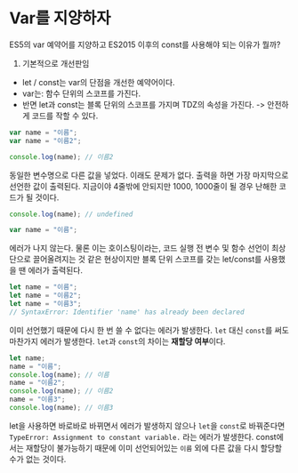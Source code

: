 # Var를 지양하자

ES5의 var 예약어를 지양하고 ES2015 이후의 const를 사용해야 되는 이유가 뭘까?

1. 기본적으로 개선판임

- let / const는 var의 단점을 개선한 예약어이다.
- var는: 함수 단위의 스코프를 가진다.
- 반면 let과 const는 블록 단위의 스코프를 가지며 TDZ의 속성을 가진다. -> 안전하게 코드를 작할 수 있다.

```js
var name = "이름";
var name = "이름2";

console.log(name); // 이름2
```

동일한 변수명으로 다른 값을 넣었다. 이래도 문제가 없다. 출력을 하면 가장 마지막으로 선언한 값이 출력된다.
지금이야 4줄밖에 안되지만 1000, 1000줄이 될 경우 난해한 코드가 될 것이다.

```js
console.log(name); // undefined

var name = "이름";
```

에러가 나지 않는다. 물론 이는 호이스팅이라는, 코드 실행 전 변수 및 함수 선언이 최상단으로 끌어올려지는 것 같은 현상이지만 블록 단위 스코프를 갖는 let/const를 사용했을 땐 에러가 출력된다.

```js
let name = "이름";
let name = "이름2";
let name = "이름3";
// SyntaxError: Identifier 'name' has already been declared
```

이미 선언했기 때문에 다시 한 번 쓸 수 없다는 에러가 발생한다. `let` 대신 `const`를 써도 마찬가지 에러가 발생한다.
`let`과 `const`의 차이는 **재할당 여부**이다.

```js
let name;
name = "이름";
console.log(name); // 이름
name = "이름2";
console.log(name); // 이름2
name = "이름3";
console.log(name); // 이름3
```

let을 사용하면 바로바로 바뀌면서 에러가 발생하지 않으나 `let`을 `const`로 바꿔준다면 `TypeError: Assignment to constant variable.` 라는 에러가 발생한다. const에서는 재할당이 불가능하기 때문에 이미 선언되어있는 `이름` 외에 다른 값을 다시 할당할 수가 없는 것이다.
